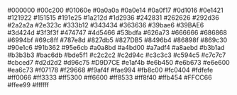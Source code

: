 #000000
#00c200
#01060e
#0a0a0a
#0a0e14
#0a0f17
#0d1016
#0e1421
#121922
#151515
#191e25
#1a212d
#1d2936
#242831
#262626
#292d36
#2a2a2a
#2e323c
#333b12
#343434
#363636
#39bae6
#39BAE6
#3d424d
#3f3f3f
#474747
#4d5466
#53bdfa
#626a73
#666666
#686868
#6994bf
#69c8ff
#787e8d
#827db5
#827DB5
#8496b4
#86898f
#869c30
#90e1c6
#91b362
#95e6cb
#a0a8bd
#a4bd00
#a7adf4
#a8aebd
#b3b1ad
#b3b3b3
#bac6db
#bde5f1
#c2c2c2
#c2d94c
#c3c3c3
#c594c5
#c7c7c7
#cbced7
#d2d2d2
#d96c75
#D9D7CE
#e1af4b
#e6b450
#e6b673
#e6e600
#ea6c73
#f07178
#f29668
#f9af4f
#fae994
#fb8c00
#fc0404
#fdfefe
#ff0066
#ff3333
#ff5300
#ff6600
#ff8533
#ff8f40
#ffb454
#FFCC66
#ffee99
#ffffff

